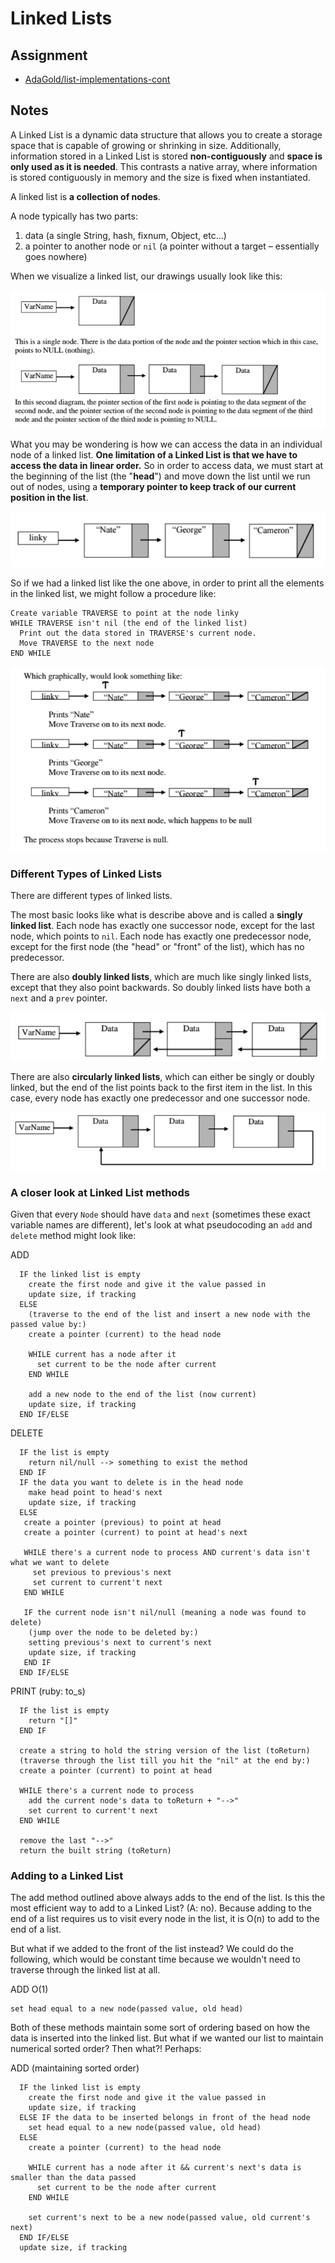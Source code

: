 # Linked Lists

## Assignment
+ [AdaGold/list-implementations-cont](https://github.com/AdaGold/list-implementations-cont)

## Notes
A Linked List is a dynamic data structure that allows you to create a storage space that is capable of growing or shrinking in size. Additionally, information stored in a Linked List is stored **non-contiguously** and **space is only used as it is needed**. This contrasts a native array, where information is stored contiguously in memory and the size is fixed when instantiated.

A linked list is **a collection of nodes**.

A node typically has two parts:
  1) data (a single String, hash, fixnum, Object, etc...)
  2) a pointer to another node or `nil` (a pointer without a target – essentially goes nowhere)

When we visualize a linked list, our drawings usually look like this:

![Visualization of Nodes](images/linked-list-nodes.png)

What you may be wondering is how we can access the data in an individual node of a linked list. **One limitation of a Linked List is that we have to access the data in linear order.** So in order to access data, we must start at the beginning of the list (the "**head**") and move down the list until we run out of nodes, using a **temporary pointer to keep track of our current position in the list**.

![Node traversal 1/2](images/node-traversal-1.png)

So if we had a linked list like the one above, in order to print all the elements in the linked list, we might follow a procedure like:

```
Create variable TRAVERSE to point at the node linky
WHILE TRAVERSE isn't nil (the end of the linked list)
  Print out the data stored in TRAVERSE's current node.
  Move TRAVERSE to the next node
END WHILE
```

![Node traversal 2/2](images/node-traversal-2.png)

### Different Types of Linked Lists
There are different types of linked lists.

The most basic looks like what is describe above and is called a **singly linked list**. Each node has exactly one successor node, except for the last node, which points to `nil`. Each node has exactly one predecessor node, except for the first node (the "head" or "front" of the list), which has no predecessor.

There are also **doubly linked lists**, which are much like singly linked lists, except that they also point backwards. So doubly linked lists have both a `next` and a `prev` pointer.

![Doubly Linked List](images/doubly-linked.png)

There are also **circularly linked lists**, which can either be singly or doubly linked, but the end of the list points back to the first item in the list. In this case, every node has exactly one predecessor and one successor node.

![Circular List](images/circular.png)

### A closer look at Linked List methods
Given that every `Node` should have `data` and `next` (sometimes these exact variable names are different), let's look at what pseudocoding an `add` and `delete` method might look like:

ADD
```
  IF the linked list is empty
    create the first node and give it the value passed in
    update size, if tracking
  ELSE
    (traverse to the end of the list and insert a new node with the passed value by:)
    create a pointer (current) to the head node

    WHILE current has a node after it
      set current to be the node after current
    END WHILE

    add a new node to the end of the list (now current)
    update size, if tracking
  END IF/ELSE
```

DELETE
```
  IF the list is empty
    return nil/null --> something to exist the method
  END IF
  IF the data you want to delete is in the head node
    make head point to head's next
    update size, if tracking
  ELSE
   create a pointer (previous) to point at head
   create a pointer (current) to point at head's next

   WHILE there's a current node to process AND current's data isn't what we want to delete
     set previous to previous's next
     set current to current't next
   END WHILE

   IF the current node isn't nil/null (meaning a node was found to delete)
    (jump over the node to be deleted by:)
    setting previous's next to current's next
    update size, if tracking
   END IF
  END IF/ELSE
```

PRINT (ruby: to_s)
```
  IF the list is empty
    return "[]"
  END IF

  create a string to hold the string version of the list (toReturn)
  (traverse through the list till you hit the "nil" at the end by:)
  create a pointer (current) to point at head

  WHILE there's a current node to process
    add the current node's data to toReturn + "-->"
    set current to current't next
  END WHILE

  remove the last "-->"
  return the built string (toReturn)
```

### Adding to a Linked List

The add method outlined above always adds to the end of the list. Is this the most efficient way to add to a Linked List? (A: no). Because adding to the end of a list requires us to visit every node in the list, it is O(n) to add to the end of a list.

But what if we added to the front of the list instead? We could do the following, which would be constant time because we wouldn't need to traverse through the linked list at all.

ADD O(1)
```
set head equal to a new node(passed value, old head)
```

Both of these methods maintain some sort of ordering based on how the data is inserted into the linked list. But what if we wanted our list to maintain numerical sorted order? Then what?! Perhaps:

ADD (maintaining sorted order)
```
  IF the linked list is empty
    create the first node and give it the value passed in
    update size, if tracking
  ELSE IF the data to be inserted belongs in front of the head node
    set head equal to a new node(passed value, old head)
  ELSE
    create a pointer (current) to the head node

    WHILE current has a node after it && current's next's data is smaller than the data passed
      set current to be the node after current
    END WHILE

    set current's next to be a new node(passed value, old current's next)
  END IF/ELSE
  update size, if tracking
```
